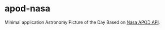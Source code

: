 # apod-nasa

Minimal application Astronomy Picture of the Day Based on [Nasa APOD API](https://api.nasa.gov/).
